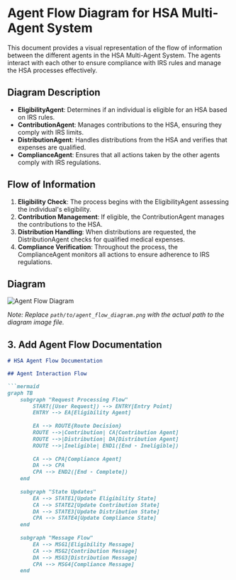 # Agent Flow Diagram for HSA Multi-Agent System

This document provides a visual representation of the flow of information between the different agents in the HSA Multi-Agent System. The agents interact with each other to ensure compliance with IRS rules and manage the HSA processes effectively.

## Diagram Description

- **EligibilityAgent**: Determines if an individual is eligible for an HSA based on IRS rules.
- **ContributionAgent**: Manages contributions to the HSA, ensuring they comply with IRS limits.
- **DistributionAgent**: Handles distributions from the HSA and verifies that expenses are qualified.
- **ComplianceAgent**: Ensures that all actions taken by the other agents comply with IRS regulations.

## Flow of Information

1. **Eligibility Check**: The process begins with the EligibilityAgent assessing the individual's eligibility.
2. **Contribution Management**: If eligible, the ContributionAgent manages the contributions to the HSA.
3. **Distribution Handling**: When distributions are requested, the DistributionAgent checks for qualified medical expenses.
4. **Compliance Verification**: Throughout the process, the ComplianceAgent monitors all actions to ensure adherence to IRS regulations.

## Diagram

![Agent Flow Diagram](path/to/agent_flow_diagram.png)

*Note: Replace `path/to/agent_flow_diagram.png` with the actual path to the diagram image file.*

## 3. Add Agent Flow Documentation

```markdown
# HSA Agent Flow Documentation

## Agent Interaction Flow

```mermaid
graph TB
    subgraph "Request Processing Flow"
        START([User Request]) --> ENTRY[Entry Point]
        ENTRY --> EA[Eligibility Agent]
        
        EA --> ROUTE{Route Decision}
        ROUTE -->|Contribution| CA[Contribution Agent]
        ROUTE -->|Distribution| DA[Distribution Agent]
        ROUTE -->|Ineligible| END1([End - Ineligible])
        
        CA --> CPA[Compliance Agent]
        DA --> CPA
        CPA --> END2([End - Complete])
    end
    
    subgraph "State Updates"
        EA --> STATE1[Update Eligibility State]
        CA --> STATE2[Update Contribution State]
        DA --> STATE3[Update Distribution State]
        CPA --> STATE4[Update Compliance State]
    end
    
    subgraph "Message Flow"
        EA --> MSG1[Eligibility Message]
        CA --> MSG2[Contribution Message]
        DA --> MSG3[Distribution Message]
        CPA --> MSG4[Compliance Message]
    end
```